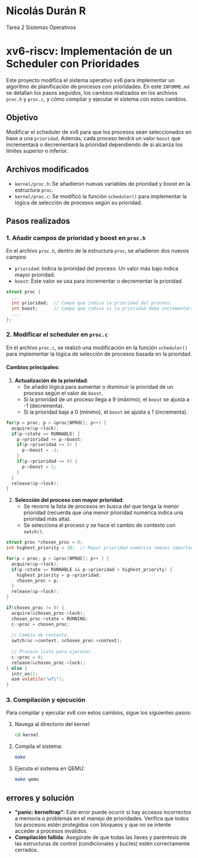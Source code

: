 # Nicolás Durán R 
Tarea 2 Sistemas Operativos 

# xv6-riscv: Implementación de un Scheduler con Prioridades

Este proyecto modifica el sistema operativo xv6 para implementar un algoritmo de planificación de procesos con prioridades. En este `INFORME.md` se detallan los pasos seguidos, los cambios realizados en los archivos `proc.h` y `proc.c`, y cómo compilar y ejecutar el sistema con estos cambios.

## Objetivo

Modificar el scheduler de xv6 para que los procesos sean seleccionados en base a una `prioridad`. Además, cada proceso tendrá un valor `boost` que incrementará o decrementará la prioridad dependiendo de si alcanza los límites superior o inferior.

## Archivos modificados

- `kernel/proc.h`: Se añadieron nuevas variables de prioridad y boost en la estructura `proc`.
- `kernel/proc.c`: Se modificó la función `scheduler()` para implementar la lógica de selección de procesos según su prioridad.

## Pasos realizados

### 1. Añadir campos de prioridad y boost en `proc.h`

En el archivo `proc.h`, dentro de la estructura `proc`, se añadieron dos nuevos campos:
- `prioridad`: Indica la prioridad del proceso. Un valor más bajo indica mayor prioridad.
- `boost`: Este valor se usa para incrementar o decrementar la prioridad.

```c
struct proc {
  ...
  int prioridad;  // Campo que indica la prioridad del proceso.
  int boost;      // Campo que indica si la prioridad debe incrementarse o decrementarse.
  ...
};
```

### 2. Modificar el scheduler en `proc.c`

En el archivo `proc.c`, se realizó una modificación en la función `scheduler()` para implementar la lógica de selección de procesos basada en la prioridad.

#### Cambios principales:

1. **Actualización de la prioridad**:
   - Se añadió lógica para aumentar o disminuir la prioridad de un proceso según el valor de `boost`.
   - Si la prioridad de un proceso llega a 9 (máximo), el `boost` se ajusta a -1 (decrementa).
   - Si la prioridad baja a 0 (mínimo), el `boost` se ajusta a 1 (incrementa).

```c
for(p = proc; p < &proc[NPROC]; p++) {
  acquire(&p->lock);
  if(p->state == RUNNABLE) {
    p->prioridad += p->boost;
    if(p->prioridad >= 9) {
      p->boost = -1;
    }
    if(p->prioridad <= 0) {
      p->boost = 1;
    }
  }
  release(&p->lock);
}
```

2. **Selección del proceso con mayor prioridad**:
   - Se recorre la lista de procesos en busca del que tenga la menor prioridad (recuerda que una menor prioridad numérica indica una prioridad más alta).
   - Se selecciona el proceso y se hace el cambio de contexto con `swtch()`.

```c
struct proc *chosen_proc = 0;
int highest_priority = 10;  // Mayor prioridad numérica (menos importante).

for(p = proc; p < &proc[NPROC]; p++ ) {
  acquire(&p->lock);
  if(p->state == RUNNABLE && p->prioridad < highest_priority) {
    highest_priority = p->prioridad;
    chosen_proc = p;
  }
  release(&p->lock);
}

if(chosen_proc != 0) {
  acquire(&chosen_proc->lock);
  chosen_proc->state = RUNNING;
  c->proc = chosen_proc;
  
  // Cambio de contexto.
  swtch(&c->context, &chosen_proc->context);
  
  // Proceso listo para ejecutar.
  c->proc = 0;
  release(&chosen_proc->lock);
} else {
  intr_on();
  asm volatile("wfi");
}
```

### 3. Compilación y ejecución

Para compilar y ejecutar xv6 con estos cambios, sigue los siguientes pasos:

1. Navega al directorio del kernel:

   ```bash
   cd kernel
   ```

2. Compila el sistema:

   ```bash
   make
   ```

3. Ejecuta el sistema en QEMU:

   ```bash
   make qemu
   ```



## errores y solución

- **"panic: kerneltrap"**: Este error puede ocurrir si hay accesos incorrectos a memoria o problemas en el manejo de prioridades. Verifica que todos los procesos estén protegidos con bloqueos y que no se intente acceder a procesos inválidos.
- **Compilación fallida**: Asegúrate de que todas las llaves y paréntesis de las estructuras de control (condicionales y bucles) estén correctamente cerrados.
